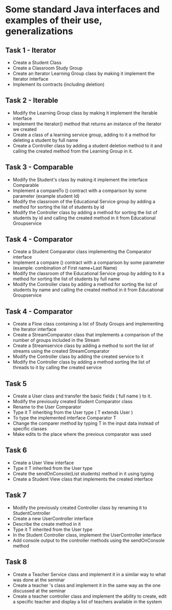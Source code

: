 # Some standard Java interfaces and examples of their use, generalizations

## Task 1 - Iterator
- Create a Student Class
- Create a Classroom Study Group
- Create an Iterator Learning Group class by making it implement the Iterator interface
- Implement its contracts (including deletion)

## Task 2 - Iterable
- Modify the Learning Group class by making it implement the Iterable interface
- Implement the iterator() method that returns an instance of the iterator we created
- Create a class of a learning service group, adding to it a method for deleting a student by full name
- Create a Controller class by adding a student deletion method to it and calling the created method from the Learning Group in it.

## Task 3 - Comparable
- Modify the Student's class by making it implement the interface Comparable
- Implement a compareTo () contract with a comparison by some parameter (example student Id)
- Modify the classroom of the Educational Service group by adding a method for sorting the list of students by id
- Modify the Controller class by adding a method for sorting the list of students by id and calling the created method in it from Educational Groupservice

## Task 4 - Comparator
- Create a Student Comparator class implementing the Comparator interface
- Implement a compare () contract with a comparison by some parameter (example: combination of First name+Last Name)
- Modify the classroom of the Educational Service group by adding to it a method for sorting the list of students by full name
- Modify the Controller class by adding a method for sorting the list of students by name and calling the created method in it from Educational Groupservice

## Task 4 - Comparator
- Create a Flow class containing a list of Study Groups and implementing the Iterator interface
- Create a StreamComparator class that implements a comparison of the number of groups included in the Stream
- Create a Streamservice class by adding a method to sort the list of streams using the created StreamComparator
- Modify the Controller class by adding the created service to it
- Modify the Controller class by adding a method sorting the list of threads to it by calling the created service

## Task 5
- Create a User class and transfer the basic fields ( full name ) to it. 
- Modify the previously created Student Comparator class
- Rename to the User Comparator
- Type it T inheriting from the User type ( T extends User )
- To type the implemented interface Comparator T
- Change the comparer method by typing T in the input data instead of specific classes
- Make edits to the place where the previous comparator was used

## Task 6
- Create a User View interface
- Type it T inherited from the User type
- Create the sendOnConsole(List<Student> students) method in it using typing
- Create a Student View class that implements the created interface

## Task 7
- Modify the previously created Controller class by renaming it to StudentController
- Create a new UserController interface
- Describe the create method in it
- Type it T inherited from the User type
- In the Student Controller class, implement the UserController interface
- Add console output to the controller methods using the sendOnConsole method

## Task 8
- Create a Teacher Service class and implement it in a similar way to what was done at the seminar
- Create a teacher 's class and implement it in the same way as the one discussed at the seminar
- Create a teacher controller class and implement the ability to create, edit a specific teacher and display a list of teachers available in the system